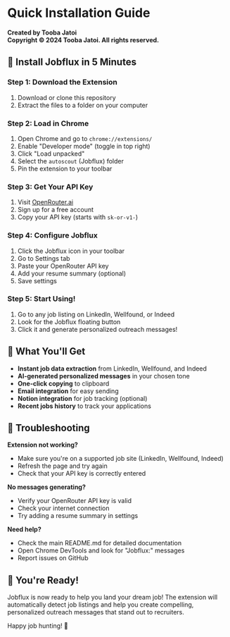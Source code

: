 # Quick Installation Guide

**Created by Tooba Jatoi**  
**Copyright © 2024 Tooba Jatoi. All rights reserved.**

## 🚀 Install Jobflux in 5 Minutes

### Step 1: Download the Extension
1. Download or clone this repository
2. Extract the files to a folder on your computer

### Step 2: Load in Chrome
1. Open Chrome and go to `chrome://extensions/`
2. Enable "Developer mode" (toggle in top right)
3. Click "Load unpacked"
4. Select the `autoscout` (Jobflux) folder
5. Pin the extension to your toolbar

### Step 3: Get Your API Key
1. Visit [OpenRouter.ai](https://openrouter.ai)
2. Sign up for a free account
3. Copy your API key (starts with `sk-or-v1-`)

### Step 4: Configure Jobflux
1. Click the Jobflux icon in your toolbar
2. Go to Settings tab
3. Paste your OpenRouter API key
4. Add your resume summary (optional)
5. Save settings

### Step 5: Start Using!
1. Go to any job listing on LinkedIn, Wellfound, or Indeed
2. Look for the Jobflux floating button
3. Click it and generate personalized outreach messages!

## 🎯 What You'll Get

- **Instant job data extraction** from LinkedIn, Wellfound, and Indeed
- **AI-generated personalized messages** in your chosen tone
- **One-click copying** to clipboard
- **Email integration** for easy sending
- **Notion integration** for job tracking (optional)
- **Recent jobs history** to track your applications

## 🔧 Troubleshooting

**Extension not working?**
- Make sure you're on a supported job site (LinkedIn, Wellfound, Indeed)
- Refresh the page and try again
- Check that your API key is correctly entered

**No messages generating?**
- Verify your OpenRouter API key is valid
- Check your internet connection
- Try adding a resume summary in settings

**Need help?**
- Check the main README.md for detailed documentation
- Open Chrome DevTools and look for "Jobflux:" messages
- Report issues on GitHub

## 🎉 You're Ready!

Jobflux is now ready to help you land your dream job! The extension will automatically detect job listings and help you create compelling, personalized outreach messages that stand out to recruiters.

Happy job hunting! 🚀 